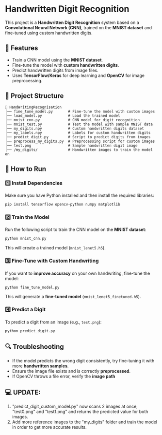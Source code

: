 # Handwritten Digit Recognition

This project is a **Handwritten Digit Recognition** system based on a **Convolutional Neural Network (CNN)**, trained on the **MNIST dataset** and fine-tuned using custom handwritten digits.

## 📌 Features
- Train a CNN model using the **MNIST dataset**.
- Fine-tune the model with **custom handwritten digits**.
- Predict handwritten digits from image files.
- Uses **TensorFlow/Keras** for deep learning and **OpenCV** for image preprocessing.

## 📁 Project Structure
```
📂 HandWritingRecognisation
│── fine_tune_model.py       # Fine-tune the model with custom images
│── load_model.py            # Load the trained model
│── mnist_cnn.py             # CNN model for digit recognition
│── mnist_test.py            # Test the model with sample MNIST data
│── my_digits.npy            # Custom handwritten digits dataset
│── my_labels.npy            # Labels for custom handwritten digits
│── predict_digit.py         # Script to predict digits from images
│── preprocess_my_digits.py  # Preprocessing script for custom images
│── test.png                 # Sample handwritten digit image
│── /my_digits/              # Handwritten images to train the model on
```

## 🚀 How to Run

### 1️⃣ Install Dependencies
Make sure you have Python installed and then install the required libraries:
```bash
pip install tensorflow opencv-python numpy matplotlib
```

### 2️⃣ Train the Model
Run the following script to train the CNN model on the **MNIST dataset**:
```bash
python mnist_cnn.py
```
This will create a trained model (`mnist_lenet5.h5`).

### 3️⃣ Fine-Tune with Custom Handwriting
If you want to **improve accuracy** on your own handwriting, fine-tune the model:
```bash
python fine_tune_model.py
```
This will generate a **fine-tuned model** (`mnist_lenet5_finetuned.h5`).

### 4️⃣ Predict a Digit
To predict a digit from an image (e.g., `test.png`):
```bash
python predict_digit.py
```

## 🔍 Troubleshooting
- If the model predicts the wrong digit consistently, try fine-tuning it with more **handwritten samples**.
- Ensure the image file exists and is correctly **preprocessed**.
- If OpenCV throws a file error, verify the **image path**

## 💻 UPDATE:
1. "predict_digit_custom_model.py" now scans 2 images at once, "test0.png" and "test1.png" and returns the predicted value for both images.
2. Add more reference images to the "my_digits" folder and train the model in order to get more accurate results.
